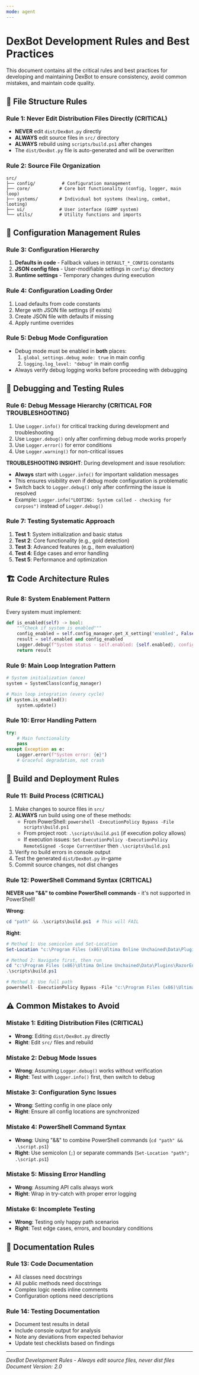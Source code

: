 ```yaml
---
mode: agent
---
```


# DexBot Development Rules and Best Practices

This document contains all the critical rules and best practices for developing and maintaining DexBot to ensure consistency, avoid common mistakes, and maintain code quality.

## 📁 File Structure Rules

### Rule 1: Never Edit Distribution Files Directly (CRITICAL)
- **NEVER** edit `dist/DexBot.py` directly
- **ALWAYS** edit source files in `src/` directory
- **ALWAYS** rebuild using `scripts/build.ps1` after changes
- The `dist/DexBot.py` file is auto-generated and will be overwritten

### Rule 2: Source File Organization
```
src/
├── config/          # Configuration management
├── core/           # Core bot functionality (config, logger, main loop)
├── systems/        # Individual bot systems (healing, combat, looting)
├── ui/             # User interface (GUMP system)
└── utils/          # Utility functions and imports
```

## 🔧 Configuration Management Rules

### Rule 3: Configuration Hierarchy
1. **Defaults in code** - Fallback values in `DEFAULT_*_CONFIG` constants
2. **JSON config files** - User-modifiable settings in `config/` directory
3. **Runtime settings** - Temporary changes during execution

### Rule 4: Configuration Loading Order
1. Load defaults from code constants
2. Merge with JSON file settings (if exists)
3. Create JSON file with defaults if missing
4. Apply runtime overrides

### Rule 5: Debug Mode Configuration
- Debug mode must be enabled in **both** places:
  1. `global_settings.debug_mode: true` in main config
  2. `logging.log_level: "debug"` in main config
- Always verify debug logging works before proceeding with debugging

## 🐛 Debugging and Testing Rules

### Rule 6: Debug Message Hierarchy (CRITICAL FOR TROUBLESHOOTING)
1. Use `Logger.info()` for critical tracking during development and troubleshooting
2. Use `Logger.debug()` only after confirming debug mode works properly
3. Use `Logger.error()` for error conditions
4. Use `Logger.warning()` for non-critical issues

**TROUBLESHOOTING INSIGHT**: During development and issue resolution:
- **Always** start with `Logger.info()` for important validation messages
- This ensures visibility even if debug mode configuration is problematic
- Switch back to `Logger.debug()` only after confirming the issue is resolved
- Example: `Logger.info("LOOTING: System called - checking for corpses")` instead of `Logger.debug()`

### Rule 7: Testing Systematic Approach
1. **Test 1**: System initialization and basic status
2. **Test 2**: Core functionality (e.g., gold detection)
3. **Test 3**: Advanced features (e.g., item evaluation)
4. **Test 4**: Edge cases and error handling
5. **Test 5**: Performance and optimization

## 🏗️ Code Architecture Rules

### Rule 8: System Enablement Pattern
Every system must implement:
```python
def is_enabled(self) -> bool:
    """Check if system is enabled"""
    config_enabled = self.config_manager.get_X_setting('enabled', False)
    result = self.enabled and config_enabled
    Logger.debug(f"System status - self.enabled: {self.enabled}, config_enabled: {config_enabled}, result: {result}")
    return result
```

### Rule 9: Main Loop Integration Pattern
```python
# System initialization (once)
system = SystemClass(config_manager)

# Main loop integration (every cycle)
if system.is_enabled():
    system.update()
```

### Rule 10: Error Handling Pattern
```python
try:
    # Main functionality
    pass
except Exception as e:
    Logger.error(f"System error: {e}")
    # Graceful degradation, not crash
```

## 🔄 Build and Deployment Rules

### Rule 11: Build Process (CRITICAL)
1. Make changes to source files in `src/`
2. **ALWAYS** run build using one of these methods:
   - From PowerShell: `powershell -ExecutionPolicy Bypass -File scripts\build.ps1`
   - From project root: `.\scripts\build.ps1` (if execution policy allows)
   - If execution issues: `Set-ExecutionPolicy -ExecutionPolicy RemoteSigned -Scope CurrentUser` then `.\scripts\build.ps1`
3. Verify no build errors in console output
4. Test the generated `dist/DexBot.py` in-game
5. Commit source changes, not dist changes

### Rule 12: PowerShell Command Syntax (CRITICAL)
**NEVER use "&&" to combine PowerShell commands** - it's not supported in PowerShell!

**Wrong**:
```powershell
cd "path" && .\scripts\build.ps1  # This will FAIL
```

**Right**:
```powershell
# Method 1: Use semicolon and Set-Location
Set-Location "c:\Program Files (x86)\Ultima Online Unchained\Data\Plugins\RazorEnhanced\Scripts\DexBot"; .\scripts\build.ps1

# Method 2: Navigate first, then run
cd "c:\Program Files (x86)\Ultima Online Unchained\Data\Plugins\RazorEnhanced\Scripts\DexBot"
.\scripts\build.ps1

# Method 3: Use full path
powershell -ExecutionPolicy Bypass -File "c:\Program Files (x86)\Ultima Online Unchained\Data\Plugins\RazorEnhanced\Scripts\DexBot\scripts\build.ps1"
```

## ⚠️ Common Mistakes to Avoid

### Mistake 1: Editing Distribution Files (CRITICAL)
- **Wrong**: Editing `dist/DexBot.py` directly
- **Right**: Edit `src/` files and rebuild

### Mistake 2: Debug Mode Issues
- **Wrong**: Assuming `Logger.debug()` works without verification
- **Right**: Test with `Logger.info()` first, then switch to debug

### Mistake 3: Configuration Sync Issues
- **Wrong**: Setting config in one place only
- **Right**: Ensure all config locations are synchronized

### Mistake 4: PowerShell Command Syntax
- **Wrong**: Using "&&" to combine PowerShell commands (`cd "path" && .\script.ps1`)
- **Right**: Use semicolon (`;`) or separate commands (`Set-Location "path"; .\script.ps1`)

### Mistake 5: Missing Error Handling
- **Wrong**: Assuming API calls always work
- **Right**: Wrap in try-catch with proper error logging

### Mistake 6: Incomplete Testing
- **Wrong**: Testing only happy path scenarios
- **Right**: Test edge cases, errors, and boundary conditions

## 📝 Documentation Rules

### Rule 13: Code Documentation
- All classes need docstrings
- All public methods need docstrings
- Complex logic needs inline comments
- Configuration options need descriptions

### Rule 14: Testing Documentation
- Document test results in detail
- Include console output for analysis
- Note any deviations from expected behavior
- Update test checklists based on findings

---

*DexBot Development Rules - Always edit source files, never dist files*
*Document Version: 2.0*
